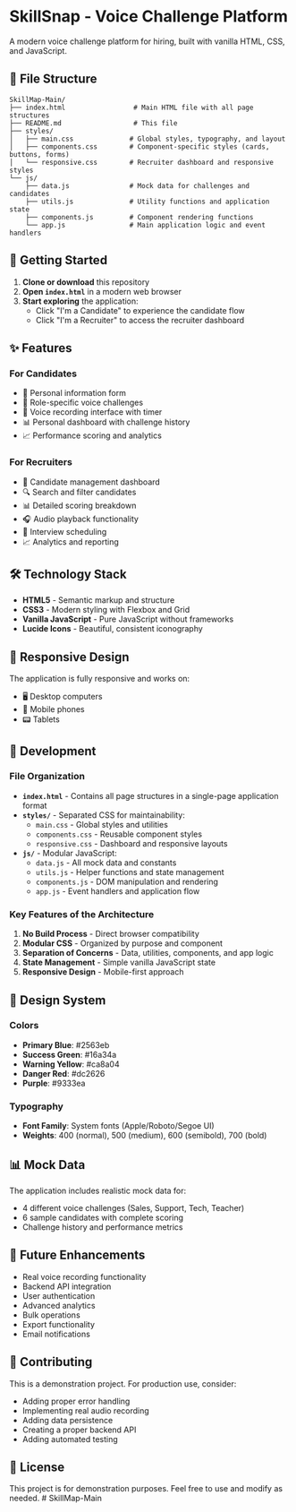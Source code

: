 # SkillSnap - Voice Challenge Platform

A modern voice challenge platform for hiring, built with vanilla HTML, CSS, and JavaScript.

## 📁 File Structure

```
SkillMap-Main/
├── index.html                 # Main HTML file with all page structures
├── README.md                  # This file
├── styles/
│   ├── main.css              # Global styles, typography, and layout
│   ├── components.css        # Component-specific styles (cards, buttons, forms)
│   └── responsive.css        # Recruiter dashboard and responsive styles
└── js/
    ├── data.js               # Mock data for challenges and candidates
    ├── utils.js              # Utility functions and application state
    ├── components.js         # Component rendering functions
    └── app.js                # Main application logic and event handlers
```

## 🚀 Getting Started

1. **Clone or download** this repository
2. **Open `index.html`** in a modern web browser
3. **Start exploring** the application:
   - Click "I'm a Candidate" to experience the candidate flow
   - Click "I'm a Recruiter" to access the recruiter dashboard

## ✨ Features

### For Candidates
- 📝 Personal information form
- 🎯 Role-specific voice challenges
- 🎤 Voice recording interface with timer
- 📊 Personal dashboard with challenge history
- 📈 Performance scoring and analytics

### For Recruiters
- 👥 Candidate management dashboard
- 🔍 Search and filter candidates
- 📊 Detailed scoring breakdown
- 🎧 Audio playback functionality
- 📅 Interview scheduling
- 📈 Analytics and reporting

## 🛠️ Technology Stack

- **HTML5** - Semantic markup and structure
- **CSS3** - Modern styling with Flexbox and Grid
- **Vanilla JavaScript** - Pure JavaScript without frameworks
- **Lucide Icons** - Beautiful, consistent iconography

## 📱 Responsive Design

The application is fully responsive and works on:
- 🖥️ Desktop computers
- 📱 Mobile phones
- 📟 Tablets

## 🔧 Development

### File Organization

- **`index.html`** - Contains all page structures in a single-page application format
- **`styles/`** - Separated CSS for maintainability:
  - `main.css` - Global styles and utilities
  - `components.css` - Reusable component styles
  - `responsive.css` - Dashboard and responsive layouts
- **`js/`** - Modular JavaScript:
  - `data.js` - All mock data and constants
  - `utils.js` - Helper functions and state management
  - `components.js` - DOM manipulation and rendering
  - `app.js` - Event handlers and application flow

### Key Features of the Architecture

1. **No Build Process** - Direct browser compatibility
2. **Modular CSS** - Organized by purpose and component
3. **Separation of Concerns** - Data, utilities, components, and app logic
4. **State Management** - Simple vanilla JavaScript state
5. **Responsive Design** - Mobile-first approach

## 🎨 Design System

### Colors
- **Primary Blue**: #2563eb
- **Success Green**: #16a34a  
- **Warning Yellow**: #ca8a04
- **Danger Red**: #dc2626
- **Purple**: #9333ea

### Typography
- **Font Family**: System fonts (Apple/Roboto/Segoe UI)
- **Weights**: 400 (normal), 500 (medium), 600 (semibold), 700 (bold)

## 📊 Mock Data

The application includes realistic mock data for:
- 4 different voice challenges (Sales, Support, Tech, Teacher)
- 6 sample candidates with complete scoring
- Challenge history and performance metrics

## 🔮 Future Enhancements

- Real voice recording functionality
- Backend API integration
- User authentication
- Advanced analytics
- Bulk operations
- Export functionality
- Email notifications

## 🤝 Contributing

This is a demonstration project. For production use, consider:
- Adding proper error handling
- Implementing real audio recording
- Adding data persistence
- Creating a proper backend API
- Adding automated testing

## 📄 License

This project is for demonstration purposes. Feel free to use and modify as needed. # SkillMap-Main

